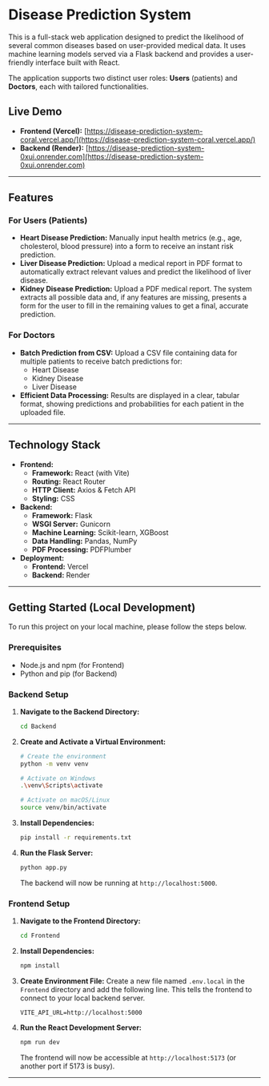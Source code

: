 # Disease Prediction System

This is a full-stack web application designed to predict the likelihood of several common diseases based on user-provided medical data. It uses machine learning models served via a Flask backend and provides a user-friendly interface built with React.

The application supports two distinct user roles: **Users** (patients) and **Doctors**, each with tailored functionalities.

## Live Demo

- **Frontend (Vercel):** [https://disease-prediction-system-coral.vercel.app/](https://disease-prediction-system-coral.vercel.app/)
- **Backend (Render):** [https://disease-prediction-system-0xui.onrender.com](https://disease-prediction-system-0xui.onrender.com)

---

## Features

### For Users (Patients)

- **Heart Disease Prediction:** Manually input health metrics (e.g., age, cholesterol, blood pressure) into a form to receive an instant risk prediction.
- **Liver Disease Prediction:** Upload a medical report in PDF format to automatically extract relevant values and predict the likelihood of liver disease.
- **Kidney Disease Prediction:** Upload a PDF medical report. The system extracts all possible data and, if any features are missing, presents a form for the user to fill in the remaining values to get a final, accurate prediction.

### For Doctors

- **Batch Prediction from CSV:** Upload a CSV file containing data for multiple patients to receive batch predictions for:
  - Heart Disease
  - Kidney Disease
  - Liver Disease
- **Efficient Data Processing:** Results are displayed in a clear, tabular format, showing predictions and probabilities for each patient in the uploaded file.

---

## Technology Stack

- **Frontend:**
  - **Framework:** React (with Vite)
  - **Routing:** React Router
  - **HTTP Client:** Axios & Fetch API
  - **Styling:** CSS
- **Backend:**
  - **Framework:** Flask
  - **WSGI Server:** Gunicorn
  - **Machine Learning:** Scikit-learn, XGBoost
  - **Data Handling:** Pandas, NumPy
  - **PDF Processing:** PDFPlumber
- **Deployment:**
  - **Frontend:** Vercel
  - **Backend:** Render

---

## Getting Started (Local Development)

To run this project on your local machine, please follow the steps below.

### Prerequisites

- Node.js and npm (for Frontend)
- Python and pip (for Backend)

### Backend Setup

1.  **Navigate to the Backend Directory:**
    ```bash
    cd Backend
    ```
2.  **Create and Activate a Virtual Environment:**

    ```bash
    # Create the environment
    python -m venv venv

    # Activate on Windows
    .\venv\Scripts\activate

    # Activate on macOS/Linux
    source venv/bin/activate
    ```

3.  **Install Dependencies:**
    ```bash
    pip install -r requirements.txt
    ```
4.  **Run the Flask Server:**
    ```bash
    python app.py
    ```
    The backend will now be running at `http://localhost:5000`.

### Frontend Setup

1.  **Navigate to the Frontend Directory:**
    ```bash
    cd Frontend
    ```
2.  **Install Dependencies:**
    ```bash
    npm install
    ```
3.  **Create Environment File:**
    Create a new file named `.env.local` in the `Frontend` directory and add the following line. This tells the frontend to connect to your local backend server.
    ```
    VITE_API_URL=http://localhost:5000
    ```
4.  **Run the React Development Server:**
    ```bash
    npm run dev
    ```
    The frontend will now be accessible at `http://localhost:5173` (or another port if 5173 is busy).

---

